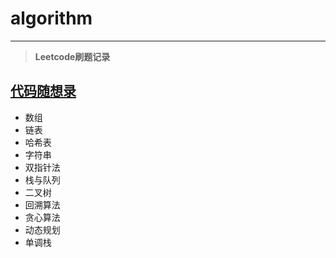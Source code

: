 # algorithm
***
> **Leetcode刷题记录**

## [代码随想录](programmercarl.com)
* 数组 
* 链表
* 哈希表
* 字符串
* 双指针法
* 栈与队列
* 二叉树
* 回溯算法
* 贪心算法
* 动态规划
* 单调栈